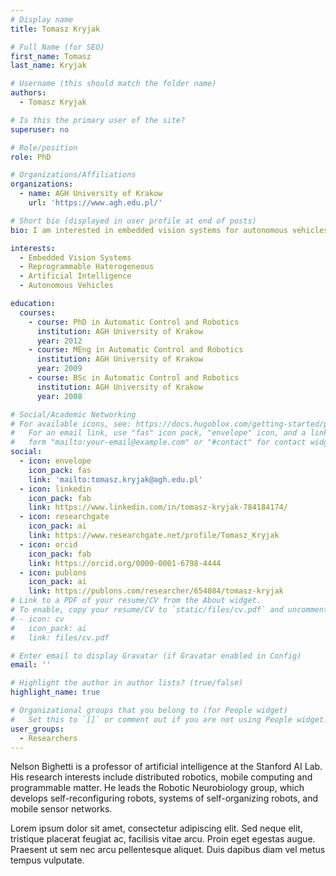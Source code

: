 ```yaml
---
# Display name
title: Tomasz Kryjak

# Full Name (for SEO)
first_name: Tomasz
last_name: Kryjak

# Username (this should match the folder name)
authors:
  - Tomasz Kryjak

# Is this the primary user of the site?
superuser: no

# Role/position
role: PhD

# Organizations/Affiliations
organizations:
  - name: AGH University of Krakow
    url: 'https://www.agh.edu.pl/'

# Short bio (displayed in user profile at end of posts)
bio: I am interested in embedded vision systems for autonomous vehicles, drones and advanced automated video surveillance. I implement these in FPGAs and reprogrammable heterogeneous devices. I also work with event cameras, neuromorphic computing and embedded AI systems.

interests:
  - Embedded Vision Systems
  - Reprogrammable Haterogeneous
  - Artificial Intelligence
  - Autonomous Vehicles

education:
  courses:
    - course: PhD in Automatic Control and Robotics
      institution: AGH University of Krakow
      year: 2012
    - course: MEng in Automatic Control and Robotics
      institution: AGH University of Krakow
      year: 2009
    - course: BSc in Automatic Control and Robotics
      institution: AGH University of Krakow
      year: 2008

# Social/Academic Networking
# For available icons, see: https://docs.hugoblox.com/getting-started/page-builder/#icons
#   For an email link, use "fas" icon pack, "envelope" icon, and a link in the
#   form "mailto:your-email@example.com" or "#contact" for contact widget.
social:
  - icon: envelope
    icon_pack: fas
    link: 'mailto:tomasz.kryjak@agh.edu.pl'
  - icon: linkedin
    icon_pack: fab
    link: https://www.linkedin.com/in/tomasz-kryjak-784184174/
  - icon: researchgate
    icon_pack: ai
    link: https://www.researchgate.net/profile/Tomasz_Kryjak
  - icon: orcid
    icon_pack: fab
    link: https://orcid.org/0000-0001-6798-4444
  - icon: publons
    icon_pack: ai
    link: https://publons.com/researcher/654084/tomasz-kryjak
# Link to a PDF of your resume/CV from the About widget.
# To enable, copy your resume/CV to `static/files/cv.pdf` and uncomment the lines below.
# - icon: cv
#   icon_pack: ai
#   link: files/cv.pdf

# Enter email to display Gravatar (if Gravatar enabled in Config)
email: ''

# Highlight the author in author lists? (true/false)
highlight_name: true

# Organizational groups that you belong to (for People widget)
#   Set this to `[]` or comment out if you are not using People widget.
user_groups:
  - Researchers
---
```


Nelson Bighetti is a professor of artificial intelligence at the Stanford AI Lab. His research interests include distributed robotics, mobile computing and programmable matter. He leads the Robotic Neurobiology group, which develops self-reconfiguring robots, systems of self-organizing robots, and mobile sensor networks.

Lorem ipsum dolor sit amet, consectetur adipiscing elit. Sed neque elit, tristique placerat feugiat ac, facilisis vitae arcu. Proin eget egestas augue. Praesent ut sem nec arcu pellentesque aliquet. Duis dapibus diam vel metus tempus vulputate.
